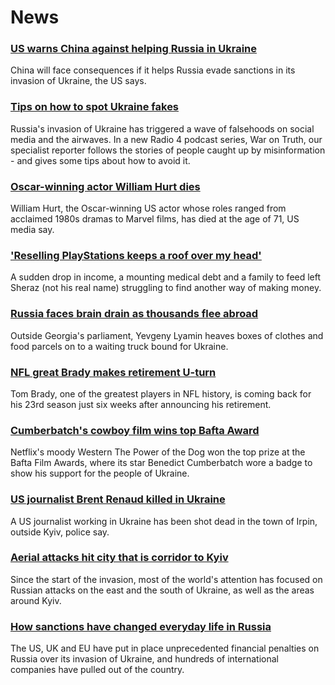 # News
### [US warns China against helping Russia in Ukraine](https://www.bbc.com/news/world-asia-china-60732486)
China will face consequences if it helps Russia evade sanctions in its invasion of Ukraine, the US says.
### [Tips on how to spot Ukraine fakes](https://www.bbc.com/news/blogs-trending-60654288)
Russia's invasion of Ukraine has triggered a wave of falsehoods on social media and the airwaves. In a new Radio 4 podcast series, War on Truth, our specialist reporter follows the stories of people caught up by misinformation - and gives some tips about how to avoid it. 
### [Oscar-winning actor William Hurt dies](https://www.bbc.com/news/entertainment-arts-60731686)
William Hurt, the Oscar-winning US actor whose roles ranged from acclaimed 1980s dramas to Marvel films, has died at the age of 71, US media say.
### ['Reselling PlayStations keeps a roof over my head'](https://www.bbc.com/news/technology-60709207)
A sudden drop in income, a mounting medical debt and a family to feed left Sheraz (not his real name) struggling to find another way of making money.
### [Russia faces brain drain as thousands flee abroad](https://www.bbc.com/news/world-europe-60697763)
Outside Georgia's parliament, Yevgeny Lyamin heaves boxes of clothes and food parcels on to a waiting truck bound for Ukraine. 
### [NFL great Brady makes retirement U-turn](https://www.bbc.com/sport/american-football/60731983)
Tom Brady, one of the greatest players in NFL history, is coming back for his 23rd season just six weeks after announcing his retirement.
### [Cumberbatch's cowboy film wins top Bafta Award](https://www.bbc.com/news/entertainment-arts-60675263)
Netflix's moody Western The Power of the Dog won the top prize at the Bafta Film Awards, where its star Benedict Cumberbatch wore a badge to show his support for the people of Ukraine.
### [US journalist Brent Renaud killed in Ukraine](https://www.bbc.com/news/world-europe-60729276)
A US journalist working in Ukraine has been shot dead in the town of Irpin, outside Kyiv, police say.
### [Aerial attacks hit city that is corridor to Kyiv](https://www.bbc.com/news/world-europe-60729216)
Since the start of the invasion, most of the world's attention has focused on Russian attacks on the east and the south of Ukraine, as well as the areas around Kyiv. 
### [How sanctions have changed everyday life in Russia](https://www.bbc.com/news/world-europe-60647543)
The US, UK and EU have put in place unprecedented financial penalties on Russia over its invasion of Ukraine, and hundreds of international companies have pulled out of the country.
